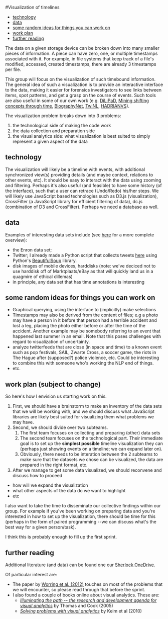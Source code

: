 #Visualization of timelines

- [technology](#technology)
- [data](#data)
- [some random ideas for things you can work on](#some-random-ideas-for-things-you-can-work-on)
- [work plan](#work-plan-subject-to-change)
- [further reading](#further-reading)

The data on a given storage device can be broken down into many smaller pieces of information. A piece can have zero, one, or multiple timestamps associated with it. For example, in file systems that keep track of a file's modified, accessed, created timestamps, there are already 3 timestamps per file. 

This group will focus on the visualization of such timebound information. The general idea of such a visualization is to provide an interactive interface to the data, making it easier for forensics investigators to see links between items, spot patterns, and get a grasp on the course of events. Such tools are also useful in some of our own work (e.g. [DiLiPaD](https://www.esciencecenter.nl/project/dilipad), [Mining shifting concepts through time](https://www.esciencecenter.nl/project/mining-shifting-concepts-through-time-shico), [BiographyNet](https://www.esciencecenter.nl/project/biographynet), [TwiNL](https://www.esciencecenter.nl/project/twinl), [HADRIANVS](https://www.esciencecenter.nl/project/handrianvs-a-digital-gateway-to-the-dutch-presence-in-rome-through-the-ages)).

The visualization problem breaks down into 3 problems:
   1. the technological side of making the code work
   1. the data collection and preparation side
   1. the visual analytics side: what visualization is best suited to simply represent a given aspect of the data

## technology

The visualization will likely be a timeline with events, with additional synchronized view(s) providing details (and maybe context, relations to other events, etc). It should be easy to interact with the data using zooming and filtering. Perhaps it's also useful (and feasible) to have some history (of the interface), such that a user can retrace (Undo/Redo) his/her steps. We will likely use JavaScript based technologies such as D3.js (visualization), CrossFilter (a JavaScript library for efficient filtering of data), dc.js (combination of D3 and CrossFilter). Perhaps we need a database as well.

## data

Examples of interesting data sets include (see [here](https://github.com/NLeSC/Sherlock/blob/master/Datasets.md) for a more complete overview):
- the Enron data set;
- Twitter; I already made a Python script that collects tweets [here](https://github.com/jspaaks/twitgrab/) using Python's [BeautifulSoup](http://www.crummy.com/software/BeautifulSoup/) library.
- disk images of mobile devices, harddisks (note: we've deciced not to use harddisk off of Marktplaats/eBay as that will quickly land us in a quagmire of ethical dillemas)
- in principle, any data set that has time annotations is interesting

## some random ideas for things you can work on

- Graphical querying, using the interface to (implicitly) make selections 
- Timestamps may also be derived from the content of files; e.g a photo may have a person in it before that person had a terrible accident and lost a leg, placing the photo either before or after the time of the accident. Another example may be somebody referring to an event that happened last summer in an email. Note that this poses challenges with regard to visualization of uncertainty. 
- analyze twitterfeeds that are close (in space and time) to a known event such as pop festivals, SAIL, Zwarte Cross, a soccer game, the riots in The Hague after (supposed?) police violence, etc. Could be interesting to combine this with someone who's working the NLP end of things.
- etc.

## work plan (subject to change)

So here's how I envision us starting work on this. 

1. First, we should have a brainstorm to make an inventory of the data sets that we will be working with, and we should discuss what JavaScript libraries are likely best suited for visualizing them what problems we may have. 
1. Second, we should divide over two subteams.
   1. The first team focuses on collecting and preparing (other) data sets
   1. The second team focuses on the technological part. Their immediate goal is to set up the **simplest possible** timeline visualization they can (perhaps just showing events on a timeline; we can expand later on).
   1. Obviously, there needs to be interation between the 2 subteams to make sure that the datasets we chose can be visualized, the data are prepared in the right format, etc.
1. After we manage to get some data visualized, we should reconvene and discuss how to proceed
  - how will we expand the visualization
  - what other aspects of the data do we want to highlight
  - etc

I also want to take the time to disseminate our collective findings within our group. For example if you've been working on preparing data and you're interested in how to set up the visualization, there should be time for this (perhaps in the form of paired programming --we can discuss what's the best way for a given person/task).

I think this is probably enough to fill up the first sprint.


## further reading

Additional literature (and data) can be found one our [Sherlock OneDrive](https://nlesc.sharepoint.com/sites/sherlock/_layouts/15/GroupsDocuments.aspx#InplviewHashaeee6a96-ce93-4f21-a2d0-3055e41f961d=).

Of particular interest are:
- The paper by [Worring et al. (2012)](https://nlesc.sharepoint.com/sites/sherlock/Shared%20Documents/papers/timeline%20visualization/WorringICM2012.pdf) touches on most of the problems that we will encounter, so please read through that before the sprint.
- I also found a couple of books online about visual analytics. These are:
   - [_Illuminating the path -- the research and development agenda for visual analytics_](https://nlesc.sharepoint.com/sites/sherlock/Shared%20Documents/papers/timeline%20visualization/2005-thomas-visual-analytics-illuminating-the-path.pdf) by Thomas and Cook (2005)
   - [_Solving problems with visual analytics_](https://nlesc.sharepoint.com/sites/sherlock/Shared%20Documents/papers/timeline%20visualization/2010-keim-et-al-visual-analytics-book-lowres.pdf) by Keim et al (2010)

